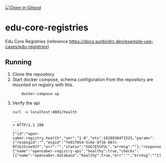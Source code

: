 [![Open in Gitpod](https://gitpod.io/button/open-in-gitpod.svg)](https://gitpod.io/#https://github.com/Harshil-Jani/demo-education-registry)

# edu-core-registries
Edu Core Registries (reference https://docs.sunbirdrc.dev/example-use-cases/edu-registries) 

## Running
1. Clone the repository  
2. Start docker compose, schema configuration from the repository are mounted on registry with this.
    ```
        docker-compose up
    ```
3. Verify the api 
    ```
    curl -v localhost:8081/health

    ....
    < HTTP/1.1 200
    ...
    {"id":"open-saber.registry.health","ver":"1.0","ets":1628838471525,"params":{"resmsgid":"","msgid":"fe01f054-5c6e-4f16-887c-9f1b15cee937","err":"","status":"SUCCESSFUL","errmsg":""},"responseCode":"OK","result":{"name":"opensaber-registry-api","healthy":true,"checks":[{"name":"opensaber.database","healthy":true,"err":"","errmsg":""}]}}
    ```
